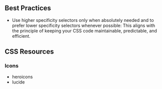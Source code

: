 ## Best Practices
- Use higher specificity selectors only when absolutely needed and to prefer lower specificity selectors whenever possible: This aligns with the principle of keeping your CSS code maintainable, predictable, and efficient.

## CSS Resources

### Icons
- heroicons
- lucide